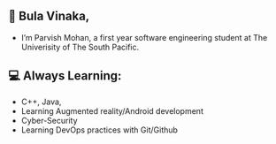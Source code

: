 ## 👋 Bula Vinaka,
-  I’m Parvish Mohan, a first year software engineering student at The Univerisity of The South Pacific.
## 💻 Always Learning:
- C++, Java,
- Learning Augmented reality/Android development
- Cyber-Security
- Learning DevOps practices with Git/Github




<!---
stoicsdielast/stoicsdielast is a ✨ special ✨ repository because its `README.md` (this file) appears on your GitHub profile.
You can click the Preview link to take a look at your changes.
--->
